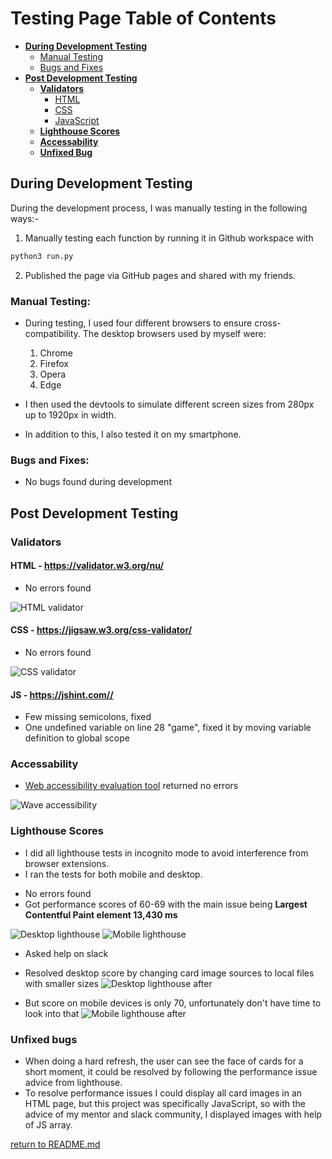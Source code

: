 # Testing Page Table of Contents
* [**During Development Testing**](#during-development-testing)
    * [Manual Testing](#manual-testing)
    * [Bugs and Fixes](#bugs-and-fixes)
* [**Post Development Testing**](#post-development-testing)
  * [**Validators**](#validators)
      * [HTML](#html)
      * [CSS](#css)
      * [JavaScript](#JS)
  * [**Lighthouse Scores**](#lighthouse-scores)
  * [**Accessability**](#accessability)
  * [**Unfixed Bug**](#unfixed-bug)


## **During Development Testing**
During the development process, I was manually testing in the following ways:-

1. Manually testing each function by running it in Github workspace with
```Bash
python3 run.py
```
    
2. Published the page via GitHub pages and shared with my friends.

### **Manual Testing:**
* During testing, I used four different browsers to ensure cross-compatibility. The desktop browsers used by myself were:

  1. Chrome
  2. Firefox  
  3. Opera
  4. Edge

* I then used the devtools to simulate different screen sizes from 280px up to 1920px in width. 
* In addition to this, I also tested it on my smartphone.

### **Bugs and Fixes:**

* No bugs found during development


## **Post Development Testing**

### **Validators**

#### **HTML** - https://validator.w3.org/nu/

* No errors found

![HTML validator](/assets/images/readme-images/html-val.png)


#### **CSS** - https://jigsaw.w3.org/css-validator/

* No errors found

![CSS validator](/assets/images/readme-images/css-val.png)


#### **JS** - https://jshint.com//
* Few missing semicolons, fixed
* One undefined variable on line 28 "game", fixed it by moving variable definition to global scope


### **Accessability**
* [Web accessibility evaluation tool](https://wave.webaim.org/) returned no errors

![Wave accessibility](/assets/images/readme-images/accessability.png)

### **Lighthouse Scores**
* I did all lighthouse tests in incognito mode to avoid interference from browser extensions. 
* I ran the tests for both mobile and desktop. 
- No errors found
- Got performance scores of 60-69 with the main issue being **Largest Contentful Paint element 13,430 ms**

![Desktop lighthouse](/assets/images/readme-images/lighthouse.png)
![Mobile lighthouse](/assets/images/readme-images/lighthouse-mobile.png)

  - Asked help on slack
  
  - Resolved desktop score by changing card image sources to local files with smaller sizes
  ![Desktop lighthouse after](/assets/images/readme-images/desktop-after.jpg)

  - But score on mobile devices is only 70, unfortunately don't have time to look into that
  ![Mobile lighthouse after](/assets/images/readme-images/mobile-after.jpg)

### **Unfixed bugs**

- When doing a hard refresh, the user can see the face of cards for a short moment, it could be resolved by following the performance issue advice from lighthouse.
- To resolve performance issues I could display all card images in an HTML page, but this project was specifically JavaScript, so with the advice of my mentor and slack community, I displayed images with help of JS array.


[return to README.md](README.md)